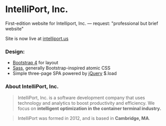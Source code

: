 # IntelliPort, Inc.

First-edition website for Intelliport, Inc. — request: "professional but brief website"

Site is now live at [intelliport.us](http://intelliport.us)

### Design:
* [Bootstrap 4](https://getbootstrap.com/) for layout
* [Sass](http://sass-lang.com/), generally Bootstrap-inspired atomic CSS
* Simple three-page SPA powered by [jQuery](http://jquery.com/) $.load

### About IntelliPort, Inc.
> IntelliPort, Inc. is a software development company that uses technology and analytics to boost productivity and efficiency. We focus on **intelligent optimization in the container terminal industry.**

> IntelliPort was formed in 2012, and is based in **Cambridge, MA**.
